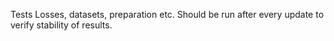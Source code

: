 Tests Losses, datasets, preparation etc.
Should be run after every update to verify stability of results.